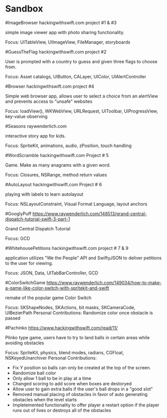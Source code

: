 # Sandbox

#ImageBrowser
hackingwithswift.com project #1 & #3

simple image viewer app with photo sharing functionality.

Focus: UITableView, UIImageView, FileManager, storyboards


#GuessTheFlag
hackingwithswift.com project  #2

User is prompted with a country to guess and given three flags to choose from.

Focus: Asset catalogs, UIButton, CALayer, UIColor, UIAlertController

#Browser 
hackingwithswift.com project #4

Simple web browser app, allows user to select a choice from an alertView and prevents access to "unsafe" websites

Focus: loadView(), WKWebView, URLRequest, UIToolbar, UIProgressView, key-value observing

#Seasons
raywenderlich.com

interactive story app for kids.

Focus: SpriteKit, animations, audio, zPosition, touch handling


#WordScramble
hackingwithswift.com Project # 5

Game. Make as many anagrams with a given word.

Focus: Closures, NSRange, method return values

#AutoLayout
hackingwithswift.com Project # 6

playing with labels to learn autolayout

Focus: NSLayoutConstraint, Visual Format Language, layout anchors

#GooglyPuff
https://www.raywenderlich.com/148513/grand-central-dispatch-tutorial-swift-3-part-1

Grand Central Dispatch Tutorial

Focus: GCD

#WhitehousePetitions
hackingwithswift.com project # 7 & 9

application utilizes "We the People" API and SwiftyJSON to deliver petitions to the user for viewing.

Focus: JSON, Data, UITabBarController, GCD

#ColorSwitchGame
https://www.raywenderlich.com/149034/how-to-make-a-game-like-color-switch-with-spritekit-and-swift

remake of the popular game Color Switch

Focus: SKShapeNodes, SKActions, bit masks, SKCameraCode, UIBezierPath
Personal Contributions: Randomize color once obstacle is passed 

#Pachinko
https://www.hackingwithswift.com/read/11/

Plinko type game, users have to try to land balls in certain areas while avoiding obstacles

Focus: SpriteKit, physics, blend modes, radians, CGFloat, NSKeyedUnarchiver
Personal Contributions: 
- Fix Y position so balls can only be created at the top of the screen.
- Randomize ball color
- Only allow 1 ball to be in play at a time
- Changed scoring to add score when boxes are destoryed
- Allow user to gain extra balls if the user's ball drops in a "good slot"
- Removed manual placing of obstacles in favor of auto generating obstacles when the level starts
- Impletemented functionality to offer player a restart option if the player runs out of lives or destroys all of the obstacles
